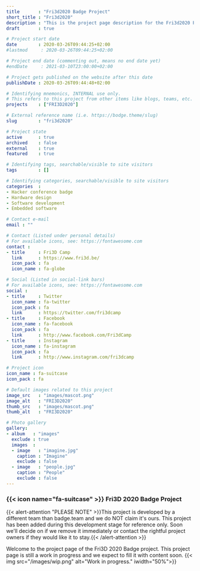 ```yaml
---
title       : "Fri3d2020 Badge Project"
short_title : "Fri3d2020"
description : "This is the project page description for the Fri3d2020 Project"
draft       : true

# Project start date
date        : 2020-03-26T09:44:25+02:00
#lastmod     : 2020-03-26T09:44:25+02:00

# Project end date (commenting out, means no end date yet)
#endDate     : 2021-03-10T23:00:00+02:00

# Project gets published on the website after this date
publishDate : 2020-03-26T09:44:48+02:00

# Identifying mnemonics, INTERNAL use only.
# This refers to this project from other items like blogs, teams, etc.
projects    : ["FRI3D2020"]

# External reference name (i.e. https://bodge.theme/slug)
slug        : "fri3d2020"

# Project state
active      : true
archived    : false
external    : true
featured    : true

# Identifying tags, searchable/visible to site visitors
tags        : []

# Identifying categories, searchable/visible to site visitors
categories  :
- Hacker conference badge
- Hardware design
- Software development
- Embedded software

# Contact e-mail
email : ""

# Contact (Listed under personal details)
# For available icons, see: https://fontawesome.com
contact :
- title     : Fri3D Camp
  link      : https://www.fri3d.be/
  icon_pack : fa
  icon_name : fa-globe

# Social (Listed in social-link bars)
# For available icons, see: https://fontawesome.com
social :
- title     : Twitter
  icon_name : fa-twitter
  icon_pack : fa
  link      : https://twitter.com/fri3dcamp
- title     : Facebook
  icon_name : fa-facebook
  icon_pack : fa
  link      : http://www.facebook.com/Fri3dCamp
- title     : Instagram
  icon_name : fa-instagram
  icon_pack : fa
  link      : http://www.instagram.com/fri3dcamp

# Project icon
icon_name : fa-suitcase
icon_pack : fa

# Default images related to this project
image_src   : "images/mascot.png"
image_alt   : "FRI3D2020"
thumb_src   : "images/mascot.png"
thumb_alt   : "FRI3D2020"

# Photo gallery
gallery:
- album   : "images"
  exclude : true
  images  :
  - image   : "imagine.jpg"
    caption : "Imagine"
    exclude : false
  - image   : "people.jpg"
    caption : "People"
    exclude : false
---
```


### {{< icon name="fa-suitcase" >}} Fri3D 2020 Badge Project

{{< alert-attention "PLEASE NOTE" >}}This project is developed by a different team than badge.team and we do NOT claim it's ours. This project has been added during this development stage for reference only. Soon we'll decide on if we remove it immediately or contact the rightful project owners if they would like it to stay.{{< /alert-attention >}}

Welcome to the project page of the Fri3D 2020 Badge project. This project page is still a work in progress and we expect to fill it with content soon.
{{< img src="/images/wip.png" alt="Work in progress." iwidth="50%">}}

